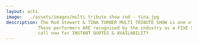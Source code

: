 ```yaml
---
layout: acts
image:  ../assets/images/multi tribute show rod - tina.jpg
description: The Rod Stewart & TINA TURNER MULTI TRIBUTE SHOW is one of the HIGHEST CALIBRE. A NIGHT OF PURE PLEASURE AWAITS AS THESE TWO PROS, GERRY TREW & NOVA CASPER GIVE IT THEIR ALL. IF YOUR LOOKING FOR A NIGHT OF FUN, THIS IS YOUR SHOW. <hr>
            These performers ARE recognised by the industry as a FIVE STAR ACT - AND the easiest guys to work with - always deliverING an exceptional show.  <hr>
            call now for INSTANT QUOTES & AVAILABILITY
---
```

